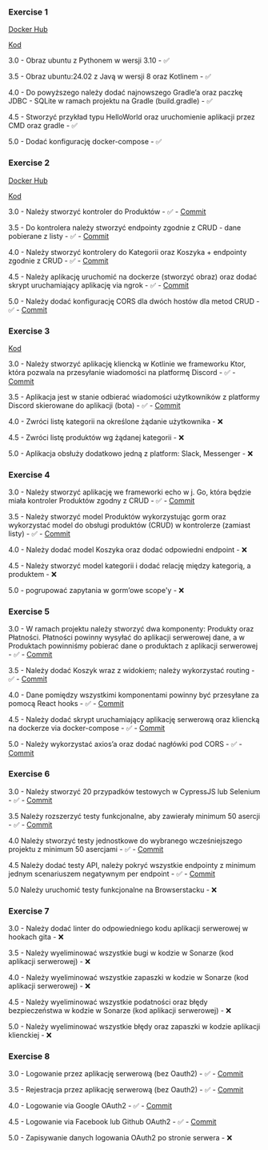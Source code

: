 ### Exercise 1 
[Docker Hub](https://hub.docker.com/r/chmjkb/ebiznes-2025-ex1)

[Kod](https://github.com/chmjkb/ebiznes-2025/tree/main/EX1)

3.0 - Obraz ubuntu z Pythonem w wersji 3.10 - ✅

3.5 - Obraz ubuntu:24.02 z Javą w wersji 8 oraz Kotlinem - ✅

4.0 - Do powyższego należy dodać najnowszego Gradle’a oraz paczkę JDBC - SQLite w ramach projektu na Gradle (build.gradle) - ✅

4.5 - Stworzyć przykład typu HelloWorld oraz uruchomienie aplikacji przez CMD oraz gradle - ✅

5.0 - Dodać konfigurację docker-compose - ✅

### Exercise 2
[Docker Hub](https://hub.docker.com/repository/docker/chmjkb/ebiznes-2025-ex2/general)

[Kod](https://github.com/chmjkb/ebiznes-2025/tree/main/EX2)

3.0 - Należy stworzyć kontroler do Produktów - ✅ - [Commit](https://github.com/chmjkb/ebiznes-2025/commit/48c7d4f2b9d434866b1b5c45d8536f4eea16b879)

3.5 - Do kontrolera należy stworzyć endpointy zgodnie z CRUD - dane
pobierane z listy - ✅ - [Commit](https://github.com/chmjkb/ebiznes-2025/commit/48c7d4f2b9d434866b1b5c45d8536f4eea16b879)

4.0 - Należy stworzyć kontrolery do Kategorii oraz Koszyka + endpointy
zgodnie z CRUD - ✅ - [Commit](https://github.com/chmjkb/ebiznes-2025/commit/1a3c95ce7b5458afeaf8d27b5258da0f2cfbaa5d)

4.5 - Należy aplikację uruchomić na dockerze (stworzyć obraz) oraz dodać
skrypt uruchamiający aplikację via ngrok - ✅ - [Commit](https://github.com/chmjkb/ebiznes-2025/commit/4fc8465492b748d541e165789fb7315d59693104)

5.0 - Należy dodać konfigurację CORS dla dwóch hostów dla metod CRUD - ✅ - [Commit](https://github.com/chmjkb/ebiznes-2025/commit/8d30187d89dc7249c0086dc739ef7c46f2e1d68f)

### Exercise 3

[Kod](https://github.com/chmjkb/ebiznes-2025/tree/main/EX3)

3.0 - Należy stworzyć aplikację kliencką w Kotlinie we frameworku Ktor, która pozwala na przesyłanie wiadomości na platformę Discord - ✅ - [Commit](https://github.com/chmjkb/ebiznes-2025/commit/59bdb930aa8f24476103f82771ce894072cf37d7)

3.5 - Aplikacja jest w stanie odbierać wiadomości użytkowników z platformy Discord skierowane do aplikacji (bota) - ✅ - [Commit](https://github.com/chmjkb/ebiznes-2025/commit/5bdd5759f5afc1c5421b18103c41331d3bfd953a)

4.0 - Zwróci listę kategorii na określone żądanie użytkownika - ❌

4.5 - Zwróci listę produktów wg żądanej kategorii - ❌

5.0 - Aplikacja obsłuży dodatkowo jedną z platform: Slack, Messenger - ❌

### Exercise 4
3.0 - Należy stworzyć aplikację we frameworki echo w j. Go, która będzie miała kontroler Produktów zgodny z CRUD - ✅ - [Commit](https://github.com/chmjkb/ebiznes-2025/commit/37e12440648e7e574ba2f804cc9cb204f2f3bdab)

3.5 - Należy stworzyć model Produktów wykorzystując gorm oraz wykorzystać model do obsługi produktów (CRUD) w kontrolerze (zamiast listy) - ✅ - [Commit](https://github.com/chmjkb/ebiznes-2025/commit/37e12440648e7e574ba2f804cc9cb204f2f3bdab)

4.0 - Należy dodać model Koszyka oraz dodać odpowiedni endpoint - ❌

4.5 - Należy stworzyć model kategorii i dodać relację między kategorią, a produktem - ❌

5.0 - pogrupować zapytania w gorm’owe scope'y - ❌

### Exercise 5
3.0 - W ramach projektu należy stworzyć dwa komponenty: Produkty oraz Płatności. Płatności powinny wysyłać do aplikacji serwerowej dane, a w Produktach powinniśmy pobierać dane o produktach z aplikacji serwerowej - ✅ - [Commit](https://github.com/chmjkb/ebiznes-2025/commit/ff5aa8ccfb9c9c8011d9a5e54b7fcdac916522fb)

3.5 - Należy dodać Koszyk wraz z widokiem; należy wykorzystać routing - ✅ - [Commit](https://github.com/chmjkb/ebiznes-2025/commit/11d8257d069292d1d96e1c357d44ca182b0b8433)

4.0 - Dane pomiędzy wszystkimi komponentami powinny być przesyłane za pomocą React hooks - ✅ - [Commit](https://github.com/chmjkb/ebiznes-2025/commit/11d8257d069292d1d96e1c357d44ca182b0b8433)

4.5 - Należy dodać skrypt uruchamiający aplikację serwerową oraz kliencką na dockerze via docker-compose - ✅ - [Commit](https://github.com/chmjkb/ebiznes-2025/commit/7e0e24cfa12c3070c6fedfe5f39a57ba337d2f0f)

5.0 - Należy wykorzystać axios’a oraz dodać nagłówki pod CORS - ✅ - [Commit](https://github.com/chmjkb/ebiznes-2025/commit/7e0e24cfa12c3070c6fedfe5f39a57ba337d2f0f)

### Exercise 6

3.0 - Należy stworzyć 20 przypadków testowych w CypressJS lub Selenium - ✅ - [Commit](https://github.com/chmjkb/ebiznes-2025/commit/a548f225053cb1c4fc0f0944e5a6863230814084)

3.5 Należy rozszerzyć testy funkcjonalne, aby zawierały minimum 50
asercji - ✅ - [Commit](https://github.com/chmjkb/ebiznes-2025/commit/a548f225053cb1c4fc0f0944e5a6863230814084)

4.0 Należy stworzyć testy jednostkowe do wybranego wcześniejszego
projektu z minimum 50 asercjami - ✅ - [Commit](https://github.com/chmjkb/ebiznes-2025/commit/6dde3f714c2869f13cd996932714664571b8598c)

4.5 Należy dodać testy API, należy pokryć wszystkie endpointy z
minimum jednym scenariuszem negatywnym per endpoint - ✅ - [Commit](https://github.com/chmjkb/ebiznes-2025/commit/6dde3f714c2869f13cd996932714664571b8598c)

5.0 Należy uruchomić testy funkcjonalne na Browserstacku - ❌

### Exercise 7

3.0 - Należy dodać linter do odpowiedniego kodu aplikacji serwerowej w
hookach gita - ❌

3.5 - Należy wyeliminować wszystkie bugi w kodzie w Sonarze (kod
aplikacji serwerowej) - ❌

4.0 - Należy wyeliminować wszystkie zapaszki w kodzie w Sonarze (kod
aplikacji serwerowej) - ❌

4.5 - Należy wyeliminować wszystkie podatności oraz błędy bezpieczeństwa
w kodzie w Sonarze (kod aplikacji serwerowej) - ❌

5.0 - Należy wyeliminować wszystkie błędy oraz zapaszki w kodzie
aplikacji klienckiej - ❌

### Exercise 8

3.0 - Logowanie przez aplikację serwerową (bez Oauth2) - ✅ - [Commit](https://github.com/chmjkb/ebiznes-2025/commit/b196bf6d3e2af29aba08b857ecf14cb74e5f9d24)

3.5 - Rejestracja przez aplikację serwerową (bez Oauth2) - ✅ - [Commit](https://github.com/chmjkb/ebiznes-2025/commit/47be653cade811eb99717088c4ead42187973d9d)

4.0 - Logowanie via Google OAuth2 - ✅ - [Commit](https://github.com/chmjkb/ebiznes-2025/commit/19269c1dfbc363bdd1f05cd4d307e5dc6490b48a)

4.5 - Logowanie via Facebook lub Github OAuth2 - ✅ - [Commit](https://github.com/chmjkb/ebiznes-2025/commit/255fcc966d6ea39f065d82ca3c3414653c43deed)

5.0 - Zapisywanie danych logowania OAuth2 po stronie serwera - ❌
